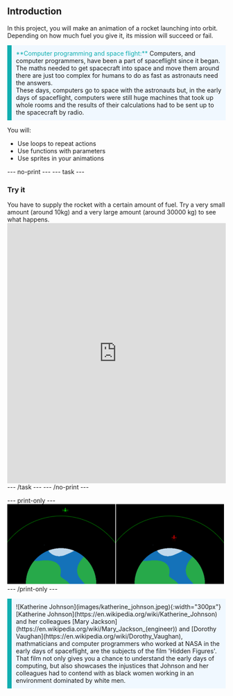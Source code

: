 ## Introduction

In this project, you will make an animation of a rocket launching into orbit. Depending on how much fuel you give it, its mission will succeed or fail.

<p style="border-left: solid; border-width:10px; border-color: #0faeb0; background-color: aliceblue; padding: 10px;">
<span style="color: #0faeb0">**Computer programming and space flight:**</span> Computers, and computer programmers, have been a part of spaceflight since it began. The maths needed to get spacecraft into space and move them around there are just too complex for humans to do as fast as astronauts need the answers. 
<br>
These days, computers go to space with the astronauts but, in the early days of spaceflight, computers were still huge machines that took up whole rooms and the results of their calculations had to be sent up to the spacecraft by radio. 
</p>

You will:
+ Use loops to repeat actions
+ Use functions with parameters
+ Use sprites in your animations

--- no-print ---
--- task ---
### Try it
<div style="display: flex; flex-wrap: wrap">
<div style="flex-basis: 175px; flex-grow: 1">  
You have to supply the rocket with a certain amount of fuel. Try a very small amount (around 10kg) and a very large amount (around 30000 kg) to see what happens.
</div>
<iframe src="https://trinket.io/embed/python/622b4dd113?outputOnly=true&runOption=run&start=result" width="100%" height="600" frameborder="0" marginwidth="0" marginheight="0" allowfullscreen></iframe>
</div>
--- /task ---
--- /no-print ---

--- print-only ---
![Completed project](images/showcase.png)
--- /print-only ---

<p style="border-left: solid; border-width:10px; border-color: #0faeb0; background-color: aliceblue; padding: 10px;">
![Katherine Johnson](images/katherine_johnson.jpeg){:width="300px"} [Katherine Johnson](https://en.wikipedia.org/wiki/Katherine_Johnson) and her colleagues [Mary Jackson](https://en.wikipedia.org/wiki/Mary_Jackson_(engineer)) and [Dorothy Vaughan](https://en.wikipedia.org/wiki/Dorothy_Vaughan), mathmaticians and computer programmers who worked at NASA in the early days of spaceflight, are the subjects of the film 'Hidden Figures'. That film not only gives you a chance to understand the early days of computing, but also showcases the injustices that Johnson and her colleagues had to contend with as black women working in an environment dominated by white men.
</p>
